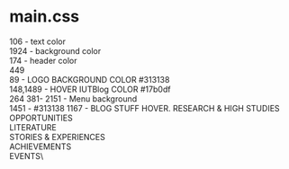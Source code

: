 # main.css

106 - text color\
1924 - background color\
174 - header color\
449\
89 - LOGO BACKGROUND COLOR #313138\
148,1489 - HOVER IUTBlog COLOR #17b0df\
264
381- 
2151 - Menu background\
1451 - #313138
1167 - BLOG STUFF HOVER.
RESEARCH & HIGH STUDIES\
OPPORTUNITIES\
LITERATURE\
STORIES & EXPERIENCES\
ACHIEVEMENTS\
EVENTS\
